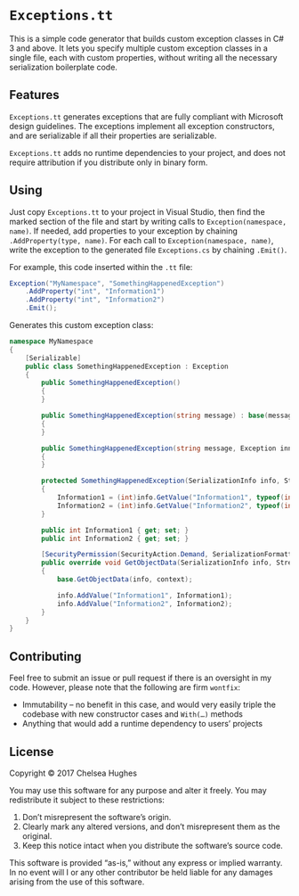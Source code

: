 ﻿# `Exceptions.tt`

This is a simple code generator that builds custom exception classes
in C# 3 and above. It lets you specify multiple custom exception
classes in a single file, each with custom properties, without
writing all the necessary serialization boilerplate code.

## Features

`Exceptions.tt` generates exceptions that are fully compliant with
Microsoft design guidelines. The exceptions implement all exception
constructors, and are serializable if all their properties are
serializable.

`Exceptions.tt` adds no runtime dependencies to your project, and
does not require attribution if you distribute only in binary form.

## Using

Just copy `Exceptions.tt` to your project in Visual Studio, then
find the marked section of the file and start by writing calls to
`Exception(namespace, name)`. If needed, add properties to your
exception by chaining `.AddProperty(type, name)`. For each call to
`Exception(namespace, name)`, write the exception to the generated
file `Exceptions.cs` by chaining `.Emit()`.

For example, this code inserted within the `.tt` file:

```C#
Exception("MyNamespace", "SomethingHappenedException")
    .AddProperty("int", "Information1")
    .AddProperty("int", "Information2")
    .Emit();
```

Generates this custom exception class:

```C#
namespace MyNamespace
{
    [Serializable]
    public class SomethingHappenedException : Exception
    {
        public SomethingHappenedException()
        {
        }

        public SomethingHappenedException(string message) : base(message)
        {
        }

        public SomethingHappenedException(string message, Exception innerException) : base(message, innerException)
        {
        }

        protected SomethingHappenedException(SerializationInfo info, StreamingContext context) : base(info, context)
        {
            Information1 = (int)info.GetValue("Information1", typeof(int));
            Information2 = (int)info.GetValue("Information2", typeof(int));
        }

        public int Information1 { get; set; }
        public int Information2 { get; set; }

        [SecurityPermission(SecurityAction.Demand, SerializationFormatter = true)]
        public override void GetObjectData(SerializationInfo info, StreamingContext context)
        {
            base.GetObjectData(info, context);

            info.AddValue("Information1", Information1);
            info.AddValue("Information2", Information2);
        }
    }
}
```

## Contributing

Feel free to submit an issue or pull request if there is an oversight
in my code. However, please note that the following are firm `wontfix`:

  * Immutability – no benefit in this case, and would very easily triple the codebase with new constructor cases and `With(…)` methods
  * Anything that would add a runtime dependency to users’ projects

## License

Copyright © 2017 Chelsea Hughes

You may use this software for any purpose and alter it freely. You
may redistribute it subject to these restrictions:

 1. Don’t misrepresent the software’s origin.
 2. Clearly mark any altered versions, and don’t misrepresent them as the original.
 3. Keep this notice intact when you distribute the software’s source code.
 
This software is provided “as-is,” without any express or implied
warranty. In no event will I or any other contributor be held liable
for any damages arising from the use of this software.
